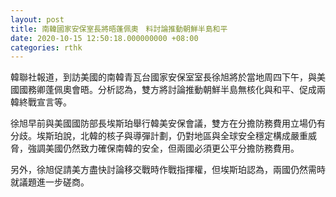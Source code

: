 ```yaml
---
layout: post
title: 南韓國家安保室長將晤蓬佩奧　料討論推動朝鮮半島和平
date: 2020-10-15 12:50:18.000000000 +08:00
categories: rthk
---
```


韓聯社報道，到訪美國的南韓青瓦台國家安保室室長徐旭將於當地周四下午，與美國國務卿蓬佩奧會晤。分析認為，雙方將討論推動朝鮮半島無核化與和平、促成兩韓終戰宣言等。

徐旭早前與美國國防部長埃斯珀舉行韓美安保會議，雙方在分擔防務費用立場仍有分歧。埃斯珀說，北韓的核子與導彈計劃，仍對地區與全球安全穩定構成嚴重威脅，強調美國仍然致力確保南韓的安全，但兩國必須更公平分擔防務費用。

另外，徐旭促請美方盡快討論移交戰時作戰指揮權，但埃斯珀認為，兩國仍然需時就議題進一步磋商。

